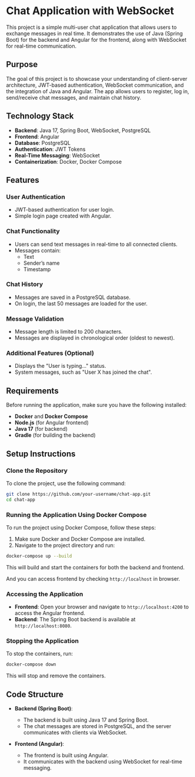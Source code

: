 # Chat Application with WebSocket

This project is a simple multi-user chat application that allows users to exchange messages in real time. It demonstrates the use of Java (Spring Boot) for the backend and Angular for the frontend, along with WebSocket for real-time communication.

## Purpose

The goal of this project is to showcase your understanding of client-server architecture, JWT-based authentication, WebSocket communication, and the integration of Java and Angular. The app allows users to register, log in, send/receive chat messages, and maintain chat history.

## Technology Stack

- **Backend**: Java 17, Spring Boot, WebSocket, PostgreSQL
- **Frontend**: Angular
- **Database**: PostgreSQL
- **Authentication**: JWT Tokens
- **Real-Time Messaging**: WebSocket
- **Containerization**: Docker, Docker Compose

## Features

### User Authentication

- JWT-based authentication for user login.
- Simple login page created with Angular.

### Chat Functionality

- Users can send text messages in real-time to all connected clients.
- Messages contain:
    - Text
    - Sender’s name
    - Timestamp

### Chat History

- Messages are saved in a PostgreSQL database.
- On login, the last 50 messages are loaded for the user.

### Message Validation

- Message length is limited to 200 characters.
- Messages are displayed in chronological order (oldest to newest).

### Additional Features (Optional)

- Displays the "User is typing..." status.
- System messages, such as "User X has joined the chat".

## Requirements

Before running the application, make sure you have the following installed:

- **Docker** and **Docker Compose**
- **Node.js** (for Angular frontend)
- **Java 17** (for backend)
- **Gradle** (for building the backend)

## Setup Instructions

### Clone the Repository

To clone the project, use the following command:

```bash
git clone https://github.com/your-username/chat-app.git
cd chat-app
```

### Running the Application Using Docker Compose

To run the project using Docker Compose, follow these steps:

1. Make sure Docker and Docker Compose are installed.
2. Navigate to the project directory and run:

```bash
docker-compose up --build
```

This will build and start the containers for both the backend and frontend.

And you can access frontend by checking `http://localhost` in browser.

### Accessing the Application

- **Frontend**: Open your browser and navigate to `http://localhost:4200` to access the Angular frontend.
- **Backend**: The Spring Boot backend is available at `http://localhost:8080`.

### Stopping the Application

To stop the containers, run:

```bash
docker-compose down
```

This will stop and remove the containers.

## Code Structure

- **Backend (Spring Boot)**:
    - The backend is built using Java 17 and Spring Boot.
    - The chat messages are stored in PostgreSQL, and the server communicates with clients via WebSocket.

- **Frontend (Angular)**:
    - The frontend is built using Angular.
    - It communicates with the backend using WebSocket for real-time messaging.
